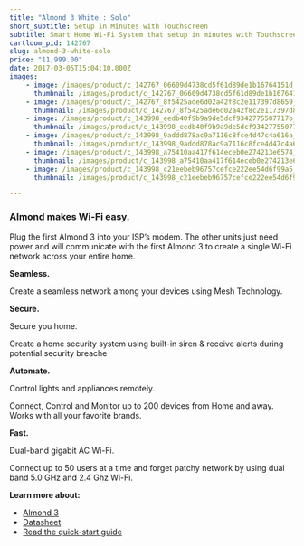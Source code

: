 ```yaml
---
title: "Almond 3 White : Solo"
short_subtitle: Setup in Minutes with Touchscreen
subtitle: Smart Home Wi-Fi System that setup in minutes with Touchscreen
cartloom_pid: 142767
slug: almond-3-white-solo
price: "11,999.00"
date: 2017-03-05T15:04:10.000Z
images:
    - image: /images/product/c_142767_06609d4738cd5f61d89de1b16764151d_orig.jpg
      thumbnail: /images/product/c_142767_06609d4738cd5f61d89de1b16764151d_thumb.jpg
    - image: /images/product/c_142767_8f5425ade6d02a42f8c2e117397d8659_orig.jpg
      thumbnail: /images/product/c_142767_8f5425ade6d02a42f8c2e117397d8659_thumb.jpg
    - image: /images/product/c_143998_eedb40f9b9a9de5dcf9342775507717b_orig.jpg
      thumbnail: /images/product/c_143998_eedb40f9b9a9de5dcf9342775507717b_thumb.jpg
    - image: /images/product/c_143998_9addd878ac9a7116c8fce4d47c4a616a_orig.png
      thumbnail: /images/product/c_143998_9addd878ac9a7116c8fce4d47c4a616a_thumb.png
    - image: /images/product/c_143998_a75410aa417f614eceb0e274213e6574_orig.png
      thumbnail: /images/product/c_143998_a75410aa417f614eceb0e274213e6574_thumb.png
    - image: /images/product/c_143998_c21eebeb96757cefce222ee54d6f99a5_orig.png
      thumbnail: /images/product/c_143998_c21eebeb96757cefce222ee54d6f99a5_thumb.png

---
```

### Almond makes Wi-Fi easy.

Plug the first Almond 3 into your ISP’s modem. The other units just need power and will communicate with the first Almond 3 to create a single Wi-Fi network across your entire home.

**Seamless.**

Create a seamless network among your devices using Mesh Technology.

**Secure.**

Secure you home.

Create a home security system using built-in siren & receive alerts during potential security breache

**Automate.**

Control lights and appliances remotely.

Connect, Control and Monitor up to 200 devices from Home and away. Works with all your favorite brands.

**Fast.**

Dual-band gigabit AC Wi-Fi.

Connect up to 50 users at a time and forget patchy network by using dual band 5.0 GHz and 2.4 Ghz Wi-Fi.

**Learn more about:**

- [Almond 3](https://www.securifi.com/rg/almond3)
- [Datasheet](https://d1ps2o5uupey1c.cloudfront.net/wp-content/uploads/almond3-datasheet-v2.pdf)
-  [Read the quick-start guide](https://firmware.securifi.com/AL1/AlmondQuickGuide.pdf)
